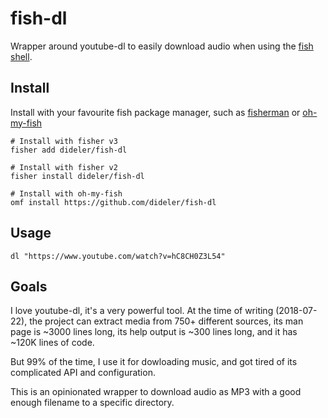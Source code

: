 # fish-dl

Wrapper around youtube-dl to easily download audio when using the [fish shell].

## Install

Install with your favourite fish package manager, such as [fisherman] or [oh-my-fish]

```shell
# Install with fisher v3
fisher add dideler/fish-dl

# Install with fisher v2
fisher install dideler/fish-dl

# Install with oh-my-fish
omf install https://github.com/dideler/fish-dl
```

## Usage

```fish
dl "https://www.youtube.com/watch?v=hC8CH0Z3L54"
```

## Goals

I love youtube-dl, it's a very powerful tool. At the time of writing (2018-07-22), the project can extract media from 750+ different sources, its man page is ~3000 lines long, its help output is ~300 lines long, and it has ~120K lines of code.

But 99% of the time, I use it for dowloading music, and got tired of its complicated API and configuration.

This is an opinionated wrapper to download audio as MP3 with a good enough filename to a specific directory.


[fisherman]: https://github.com/fisherman/fisherman
[oh-my-fish]: https://github.com/oh-my-fish/oh-my-fish
[fish shell]: https://fishshell.com/
